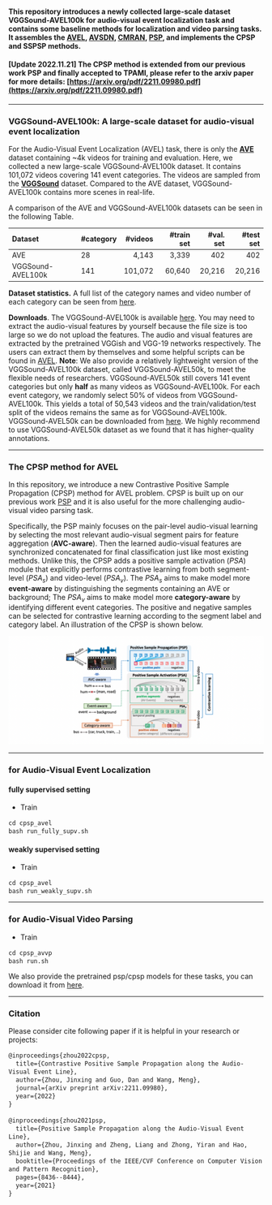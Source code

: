 #### This repository introduces a newly collected large-scale dataset VGGSound-AVEL100k for audio-visual event localization task and contains some baseline methods for localization and video parsing tasks. It assembles the [AVEL](https://github.com/YapengTian/AVE-ECCV18), [AVSDN](https://arxiv.org/pdf/1902.07473.pdf), [CMRAN](https://github.com/FloretCat/CMRAN), [PSP](https://github.com/jasongief/PSP_CVPR_2021), and implements the CPSP and SSPSP methods. 

#### [Update 2022.11.21] The CPSP method is extended from our previous work PSP and finally accepted to TPAMI, please refer to the arxiv paper for more details: [https://arxiv.org/pdf/2211.09980.pdf](https://arxiv.org/pdf/2211.09980.pdf)

-----

### VGGSound-AVEL100k: A large-scale dataset for audio-visual event localization
For the Audio-Visual Event Localization (AVEL) task, there is only the [**AVE**](https://openaccess.thecvf.com/content_ECCV_2018/papers/Yapeng_Tian_Audio-Visual_Event_Localization_ECCV_2018_paper.pdf) dataset containing ~4k videos for training and evaluation. Here, we collected a new large-scale VGGSound-AVEL100k dataset. It contains 101,072 videos covering 141 event categories. The videos are sampled from the [**VGGSound**](https://arxiv.org/abs/2004.14368) dataset. Compared to the AVE dataset, VGGSound-AVEL100k contains more scenes in real-life.

A comparison of the AVE and VGGSound-AVEL100k datasets can be seen in the following Table.
<!-- ### Comparison between AVEL and VGGSound-AVEL. datasets -->

| Dataset           | #category | #videos | #train set | #val. set | #test set |
| :---------------- | --------- | -------: | ----------: | ---------: | ---------:|
| AVE               | 28        | 4,143   | 3,339      | 402       | 402        |
| VGGSound-AVEL100k | 141       |101,072  | 60,640     | 20,216    | 20,216     |

**Dataset statistics.** A full list of the category names and video number of each category can be seen from [here](https://drive.google.com/file/d/1gFZAKKHE35OJ58jjx7d2F1REu_DilSoI/view?usp=sharing).

**Downloads**. The VGGSound-AVEL100k is available [here](https://drive.google.com/drive/folders/1en1dks1GYiGaDS9Ar-QtJmmyoOdzEsQj?usp=sharing). You may need to extract the audio-visual features by yourself because the file size is too large so we do not upload the features. The audio and visual features are extracted by the pretrained VGGish and VGG-19 networks respectively. The users can extract them by themselves and some helpful scripts can be found in [AVEL](https://github.com/YapengTian/AVE-ECCV18). **Note**: We also provide a relatively lightweight version of the VGGSound-AVEL100k dataset, called VGGSound-AVEL50k, to meet the flexible needs of researchers. VGGSound-AVEL50k still covers 141 event categories but only **half** as many videos as VGGSound-AVEL100k. For each event category, we randomly select 50% of videos from VGGSound-AVEL100k. This yields a total of 50,543 videos and the train/validation/test split of the videos remains the same as for VGGSound-AVEL100k. VGGSound-AVEL50k can be downloaded from [here](https://drive.google.com/drive/folders/1651uLMPRB-tOz3sEun_DWo9WefxsVPAF?usp=sharing). We highly recommend to use VGGSound-AVEL50k dataset as we found that it has higher-quality annotations.

-----
### The CPSP method for AVEL
In this repository, we introduce a new Contrastive Positive Sample Propagation (CPSP) method for AVEL problem. CPSP is built up on our previous work [PSP](https://github.com/jasongief/PSP_CVPR_2021) and it is also useful for the more challenging audio-visual video parsing task.

Specifically, the PSP mainly focuses on the pair-level audio-visual learning by selecting the most relevant audio-visual segment pairs for feature aggregation (**AVC-aware**). Then the learned audio-visual features are synchronized concatenated for final classification just like most existing methods. Unlike this, the CPSP adds a positive sample activation ($PSA$) module that explicitly performs contrastive learning from both segment-level ($PSA_s$) and video-level ($PSA_v$). The $PSA_s$ aims to make model more **event-aware** by distinguishing the segments containing an AVE or background; The $PSA_v$ aims to make model more **category-aware** by identifying different event categories. The positive and negative samples can be selected for contrastive learning according to the segment label and category label.
An illustration of the CPSP is shown below.

![Illustration of the CPSP](./figures/CPSP_illustration2.png)


-----
###  for Audio-Visual Event Localization 
#### fully supervised setting
- Train
```
cd cpsp_avel
bash run_fully_supv.sh
```

#### weakly supervised setting
- Train
```
cd cpsp_avel
bash run_weakly_supv.sh
```

------
### for Audio-Visual Video Parsing
- Train
```
cd cpsp_avvp
bash run.sh
```

We also provide the pretrained psp/cpsp models for these tasks, you can download it from [here](https://drive.google.com/drive/folders/1sMMild9eZ6WEj_9b5QW1ZMYNWzw0Ah54?usp=sharing).


------
### Citation
Please consider cite following paper if it is helpful in your research or projects:
```
@inproceedings{zhou2022cpsp,
  title={Contrastive Positive Sample Propagation along the Audio-Visual Event Line},
  author={Zhou, Jinxing and Guo, Dan and Wang, Meng},
  journal={arXiv preprint arXiv:2211.09980},
  year={2022}
}

@inproceedings{zhou2021psp,
  title={Positive Sample Propagation along the Audio-Visual Event Line},
  author={Zhou, Jinxing and Zheng, Liang and Zhong, Yiran and Hao, Shijie and Wang, Meng},
  booktitle={Proceedings of the IEEE/CVF Conference on Computer Vision and Pattern Recognition},
  pages={8436--8444},
  year={2021}
}
```
